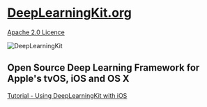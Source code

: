 # [DeepLearningKit.org](http://deeplearningkit.org)

[Apache 2.0 Licence](https://github.com/DeepLearningKit/DeepLearningKit/blob/master/LICENSE)

![DeepLearningKit](http://deeplearningkit.github.io/DeepLearningKit/imgs/DeepLearningKitWebLogo.png)

## Open Source Deep Learning Framework for Apple's tvOS, iOS and OS X

[Tutorial - Using DeepLearningKit with iOS](http://deeplearningkit.org/tutorials-for-ios-os-x-and-tvos/tutorial-using-deeplearningkit-with-ios-for-iphone-and-ipad/)
